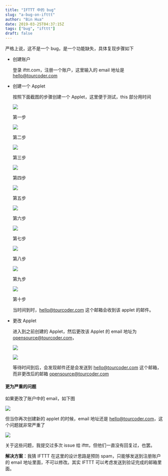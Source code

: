 ```yaml
---
title: "IFTTT 中的 bug"
slug: "a-bug-on-ifttt"
author: "Bin Hua"
date: 2019-03-25T04:37:15Z
tags: ["bug", "ifttt"]
draft: false
---
```


严格上说，这不是一个 bug，是一个功能缺失，具体复现步骤如下

- 创建账户

    登录 ifttt.com，注册一个账户，这里输入的 email 地址是 hello@tourcoder.com
    
- 创建一个 Applet

    按照下面截图的步骤创建一个 Applet，这里便于测试，this 部分用时间

    ![](https://storage.tourcoder.com/tcblog/iftttbug_01.png)
    
    第一步

    ![](https://storage.tourcoder.com/tcblog/iftttbug_02.png)
    
    第二步

    ![](https://storage.tourcoder.com/tcblog/iftttbug_03.png)
    
    第三步

    ![](https://storage.tourcoder.com/tcblog/iftttbug_04.png)
    
    第四步

    ![](https://storage.tourcoder.com/tcblog/iftttbug_05.png)
    
    第五步

    ![](https://storage.tourcoder.com/tcblog/iftttbug_06.png)
    
    第六步

    ![](https://storage.tourcoder.com/tcblog/iftttbug_07.png)
    
    第七步

    ![](https://storage.tourcoder.com/tcblog/iftttbug_08.png)
    
    第八步

    ![](https://storage.tourcoder.com/tcblog/iftttbug_09.png)
    
    第九步

    ![](https://storage.tourcoder.com/tcblog/iftttbug_10.png)
    
    第十步
    
    当时间到时，hello@tourcoder.com 这个邮箱会收到该 applet 的邮件。
    
- 更改 Applet

    进入到之前创建的 Applet，然后更改该 Applet 的 email 地址为 opensource@tourcoder.com，

    ![](https://storage.tourcoder.com/tcblog/iftttbug_11.png)

    ![](https://storage.tourcoder.com/tcblog/iftttbug_12.png)
    
    等待时间到后，会发现邮件还是会发送到 hello@tourcoder.com 这个邮箱，而非更改后的邮箱 opensource@tourcoder.com
    
#### 更为严重的问题

如果更改了账户中的 email，如下图

![](https://storage.tourcoder.com/tcblog/iftttbug_13.png)

但当你再次创建新的 applet 的时候，email 地址还是 hello@tourcoder.com，这个问题就非常严重了

![](https://storage.tourcoder.com/tcblog/iftttbug_14.png)

关于这些问题，我提交过多次 issue 给 ifttt，但他们一直没有回复过，也罢。

**解决方案**：我猜 IFTTT 在这里的设计思路是预防 spam，只能够发送到注册账户的 email 地址里面，不可以修改。其实 IFTTT 可以考虑发送到验证完成的邮箱里面。